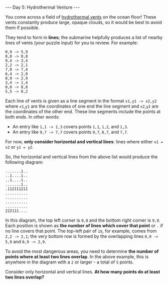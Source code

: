 --- Day 5: Hydrothermal Venture ---

You come across a field of
[hydrothermal vents](https://en.wikipedia.org/wiki/Hydrothermal_vent) on the
ocean floor! These vents constantly produce large, opaque clouds, so it would
be best to avoid them if possible.

They tend to form in **lines**; the submarine helpfully produces a list of
nearby lines of vents (your puzzle input) for you to review. For example:

```text
0,9 -> 5,9
8,0 -> 0,8
9,4 -> 3,4
2,2 -> 2,1
7,0 -> 7,4
6,4 -> 2,0
0,9 -> 2,9
3,4 -> 1,4
0,0 -> 8,8
5,5 -> 8,2
```

Each line of vents is given as a line segment in the format `x1,y1 -> x2,y2`
where `x1`,`y1` are the coordinates of one end the line segment and `x2`,`y2`
are the coordinates of the other end. These line segments include the points
at both ends. In other words:

  - An entry like `1,1 -> 1,3` covers points `1,1`, `1,2`, and `1,3`.
  - An entry like `9,7 -> 7,7` covers points `9,7`, `8,7`, and `7,7`.

For now, **only consider horizontal and vertical lines**: lines where either
`x1 = x2` or `y1 = y2`.

So, the horizontal and vertical lines from the above list would produce the
following diagram:

```text
.......1..
..1....1..
..1....1..
.......1..
.112111211
..........
..........
..........
..........
222111....
```

In this diagram, the top left corner is `0,0` and the bottom right corner
is `9,9`. Each position is shown as
**the number of lines which cover that point** or `.` if no line covers that
point. The top-left pair of `1`s, for example, comes from `2,2 -> 2,1`; the
very bottom row is formed by the overlapping lines `0,9 -> 5,9` and
`0,9 -> 2,9`.

To avoid the most dangerous areas, you need to determine
**the number of points where at least two lines overlap**. In the above
example, this is anywhere in the diagram with a `2` or larger - a total of `5`
points.

Consider only horizontal and vertical lines.
**At how many points do at least two lines overlap?**
